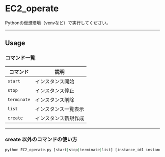 # EC2_operate

Pythonの仮想環境（venvなど）で実行してください。

---

## Usage

### コマンド一覧

| コマンド      | 説明               |
| ------------- | ------------------ |
| `start`       | インスタンス開始   |
| `stop`        | インスタンス停止   |
| `terminate`   | インスタンス削除   |
| `list`        | インスタンス一覧表示 |
| `create`      | インスタンス新規作成 |

---

### create 以外のコマンドの使い方

```bash
python EC2_operate.py [start|stop|terminate|list] [instance_id1 instance_id2 ...]
